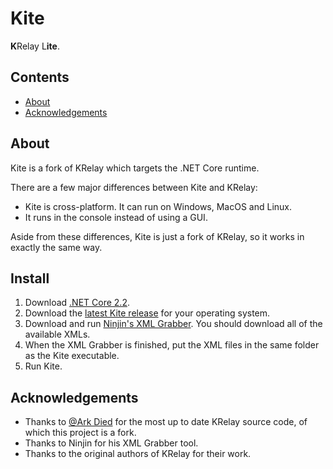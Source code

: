 # Kite

**K**Relay L**ite**.

## Contents

+ [About](#about)
+ [Acknowledgements](#acknowledgements)

## About

Kite is a fork of KRelay which targets the .NET Core runtime.

There are a few major differences between Kite and KRelay:

+ Kite is cross-platform. It can run on Windows, MacOS and Linux.
+ It runs in the console instead of using a GUI.

Aside from these differences, Kite is just a fork of KRelay, so it works in exactly the same way.

## Install

1. Download [.NET Core 2.2](https://dotnet.microsoft.com/download/dotnet-core/2.2).
2. Download the [latest Kite release](https://github.com/thomas-crane/Kite/releases) for your operating system.
3. Download and run [Ninjin's XML Grabber](https://www.mpgh.net/forum/showthread.php?t=1342936). You should download all of the available XMLs.
4. When the XML Grabber is finished, put the XML files in the same folder as the Kite executable.
5. Run Kite.

## Acknowledgements

+ Thanks to [@Ark Died](https://gitlab.com/Arkzzz) for the most up to date KRelay source code, of which this project is a fork.
+ Thanks to Ninjin for his XML Grabber tool.
+ Thanks to the original authors of KRelay for their work.